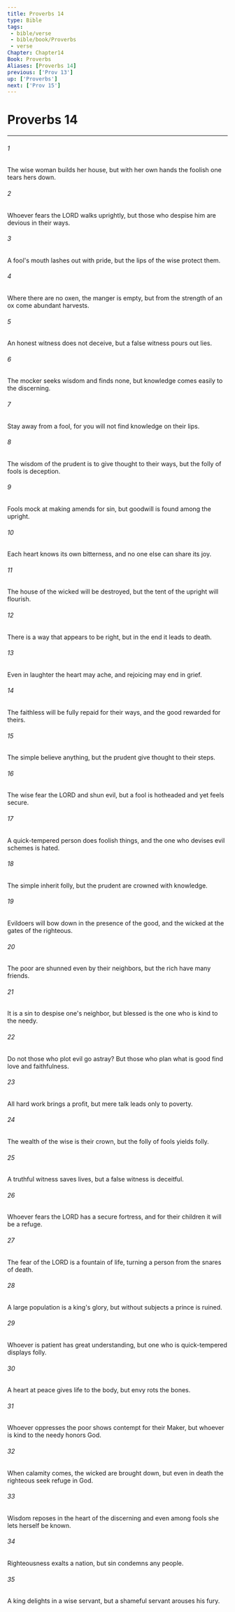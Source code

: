 ```yaml
---
title: Proverbs 14
type: Bible
tags:
 - bible/verse
 - bible/book/Proverbs
 - verse
Chapter: Chapter14
Book: Proverbs
Aliases: [Proverbs 14]
previous: ['Prov 13']
up: ['Proverbs']
next: ['Prov 15']
---
```

# Proverbs 14

***


###### 1 
The wise woman builds her house, but with her own hands the foolish one tears hers down. 

###### 2 
Whoever fears the LORD walks uprightly, but those who despise him are devious in their ways. 

###### 3 
A fool's mouth lashes out with pride, but the lips of the wise protect them. 

###### 4 
Where there are no oxen, the manger is empty, but from the strength of an ox come abundant harvests. 

###### 5 
An honest witness does not deceive, but a false witness pours out lies. 

###### 6 
The mocker seeks wisdom and finds none, but knowledge comes easily to the discerning. 

###### 7 
Stay away from a fool, for you will not find knowledge on their lips. 

###### 8 
The wisdom of the prudent is to give thought to their ways, but the folly of fools is deception. 

###### 9 
Fools mock at making amends for sin, but goodwill is found among the upright. 

###### 10 
Each heart knows its own bitterness, and no one else can share its joy. 

###### 11 
The house of the wicked will be destroyed, but the tent of the upright will flourish. 

###### 12 
There is a way that appears to be right, but in the end it leads to death. 

###### 13 
Even in laughter the heart may ache, and rejoicing may end in grief. 

###### 14 
The faithless will be fully repaid for their ways, and the good rewarded for theirs. 

###### 15 
The simple believe anything, but the prudent give thought to their steps. 

###### 16 
The wise fear the LORD and shun evil, but a fool is hotheaded and yet feels secure. 

###### 17 
A quick-tempered person does foolish things, and the one who devises evil schemes is hated. 

###### 18 
The simple inherit folly, but the prudent are crowned with knowledge. 

###### 19 
Evildoers will bow down in the presence of the good, and the wicked at the gates of the righteous. 

###### 20 
The poor are shunned even by their neighbors, but the rich have many friends. 

###### 21 
It is a sin to despise one's neighbor, but blessed is the one who is kind to the needy. 

###### 22 
Do not those who plot evil go astray? But those who plan what is good find love and faithfulness. 

###### 23 
All hard work brings a profit, but mere talk leads only to poverty. 

###### 24 
The wealth of the wise is their crown, but the folly of fools yields folly. 

###### 25 
A truthful witness saves lives, but a false witness is deceitful. 

###### 26 
Whoever fears the LORD has a secure fortress, and for their children it will be a refuge. 

###### 27 
The fear of the LORD is a fountain of life, turning a person from the snares of death. 

###### 28 
A large population is a king's glory, but without subjects a prince is ruined. 

###### 29 
Whoever is patient has great understanding, but one who is quick-tempered displays folly. 

###### 30 
A heart at peace gives life to the body, but envy rots the bones. 

###### 31 
Whoever oppresses the poor shows contempt for their Maker, but whoever is kind to the needy honors God. 

###### 32 
When calamity comes, the wicked are brought down, but even in death the righteous seek refuge in God. 

###### 33 
Wisdom reposes in the heart of the discerning and even among fools she lets herself be known. 

###### 34 
Righteousness exalts a nation, but sin condemns any people. 

###### 35 
A king delights in a wise servant, but a shameful servant arouses his fury. 
